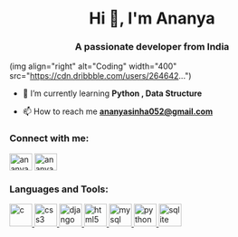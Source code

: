 <h1 align="center">Hi 👋, I'm Ananya</h1>
<h3 align="center">A passionate developer from India</h3>

(img align="right" alt="Coding" width="400" src="https://cdn.dribbble.com/users/264642...")

- 🌱 I’m currently learning **Python , Data Structure**

- 📫 How to reach me **ananyasinha052@gmail.com**

<h3 align="left">Connect with me:</h3>
<p align="left">
<a href="https://linkedin.com/in/ananya" target="blank"><img align="center" src="https://cdn.jsdelivr.net/npm/simple-icons@3.0.1/icons/linkedin.svg" alt="ananya" height="30" width="40" /></a>
<a href="https://fb.com/ananya sinha" target="blank"><img align="center" src="https://cdn.jsdelivr.net/npm/simple-icons@3.0.1/icons/facebook.svg" alt="ananya sinha" height="30" width="40" /></a>
</p>

<h3 align="left">Languages and Tools:</h3>
<p align="left"> <a href="https://www.cprogramming.com/" target="_blank"> <img src="https://devicons.github.io/devicon/devicon.git/icons/c/c-original.svg" alt="c" width="40" height="40"/> </a> <a href="https://www.w3schools.com/css/" target="_blank"> <img src="https://devicons.github.io/devicon/devicon.git/icons/css3/css3-original-wordmark.svg" alt="css3" width="40" height="40"/> </a> <a href="https://www.djangoproject.com/" target="_blank"> <img src="https://devicons.github.io/devicon/devicon.git/icons/django/django-original.svg" alt="django" width="40" height="40"/> </a> <a href="https://www.w3.org/html/" target="_blank"> <img src="https://devicons.github.io/devicon/devicon.git/icons/html5/html5-original-wordmark.svg" alt="html5" width="40" height="40"/> </a> <a href="https://www.mysql.com/" target="_blank"> <img src="https://devicons.github.io/devicon/devicon.git/icons/mysql/mysql-original-wordmark.svg" alt="mysql" width="40" height="40"/> </a> <a href="https://www.python.org" target="_blank"> <img src="https://devicons.github.io/devicon/devicon.git/icons/python/python-original.svg" alt="python" width="40" height="40"/> </a> <a href="https://www.sqlite.org/" target="_blank"> <img src="https://www.vectorlogo.zone/logos/sqlite/sqlite-icon.svg" alt="sqlite" width="40" height="40"/> </a> </p>
